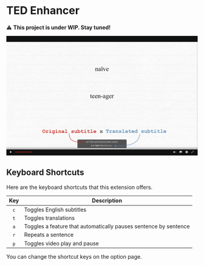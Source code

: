 # TED Enhancer
⚠️ **This project is under WIP. Stay tuned!**

![feature](/img/feature.png)

## Keyboard Shortcuts
Here are the keyboard shortcuts that this extension offers.

| Key | Description                                                      |
| :-: | ---------------------------------------------------------------- |
| `c` | Toggles English subtitles                                        |
| `t` | Toggles translations                                             |
| `a` | Toggles a feature that automatically pauses sentence by sentence |
| `r` | Repeats a sentence                                               |
| `p` | Toggles video play and pause                                     |

You can change the shortcut keys on the option page.
